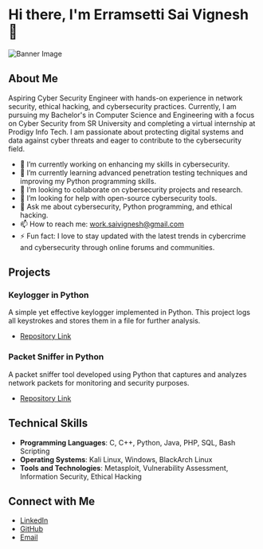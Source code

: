 # Hi there, I'm Erramsetti Sai Vignesh 👋

![Banner Image](https://www.cisa.gov/sites/default/files/styles/hero_large/public/2023-01/23_0127_ecd_ps-cyber_header_1600x600.png?h=e0d9a4bb&itok=tn8cHABi)

## About Me

Aspiring Cyber Security Engineer with hands-on experience in network security, ethical hacking, and cybersecurity practices. Currently, I am pursuing my Bachelor's in Computer Science and Engineering with a focus on Cyber Security from SR University and completing a virtual internship at Prodigy Info Tech. I am passionate about protecting digital systems and data against cyber threats and eager to contribute to the cybersecurity field.

- 🔭 I’m currently working on enhancing my skills in cybersecurity.
- 🌱 I’m currently learning advanced penetration testing techniques and improving my Python programming skills.
- 👯 I’m looking to collaborate on cybersecurity projects and research.
- 🤔 I’m looking for help with open-source cybersecurity tools.
- 💬 Ask me about cybersecurity, Python programming, and ethical hacking.
- 📫 How to reach me: [work.saivignesh@gmail.com](mailto:work.saivignesh@gmail.com)
- ⚡ Fun fact: I love to stay updated with the latest trends in cybercrime and cybersecurity through online forums and communities.

## Projects

### Keylogger in Python
A simple yet effective keylogger implemented in Python. This project logs all keystrokes and stores them in a file for further analysis.
- [Repository Link](https://github.com/saivignesh3013/PRODIGY_CS_04)

### Packet Sniffer in Python
A packet sniffer tool developed using Python that captures and analyzes network packets for monitoring and security purposes.
- [Repository Link](https://github.com/saivignesh3013/PRODIGY_CS_05)

## Technical Skills

- **Programming Languages**: C, C++, Python, Java, PHP, SQL, Bash Scripting
- **Operating Systems**: Kali Linux, Windows, BlackArch Linux
- **Tools and Technologies**: Metasploit, Vulnerability Assessment, Information Security, Ethical Hacking

## Connect with Me

- [LinkedIn](https://www.linkedin.com/in/erramsettisaivignesh/)
- [GitHub](https://github.com/saivignesh3013)
- [Email](mailto:work.saivignesh@gmail.com)
